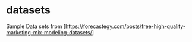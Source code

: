 # datasets
Sample Data sets frpm [https://forecastegy.com/posts/free-high-quality-marketing-mix-modeling-datasets/]


